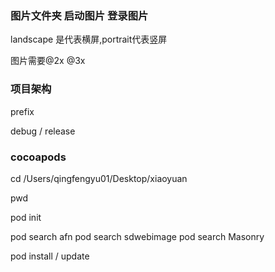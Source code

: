 ### 图片文件夹  启动图片 登录图片

 landscape 是代表横屏,portrait代表竖屏

 图片需要@2x @3x

### 项目架构

 prefix  

 debug   /   release

### cocoapods 

cd /Users/qingfengyu01/Desktop/xiaoyuan

pwd

pod init

pod search afn
pod search sdwebimage
pod search Masonry

pod install / update




